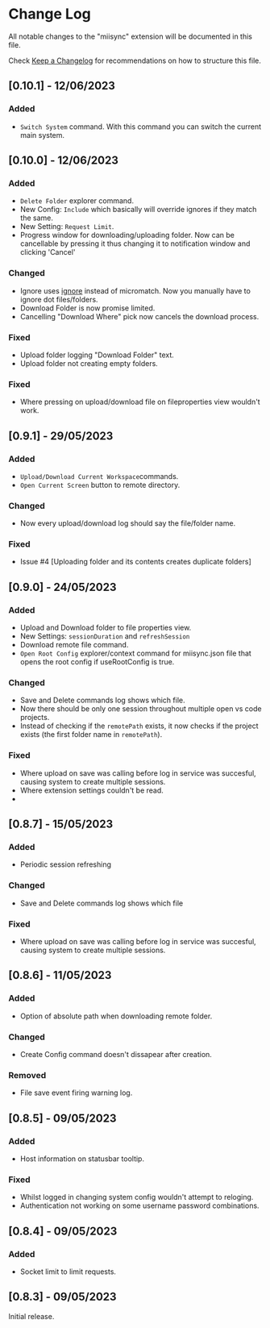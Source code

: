 # Change Log

All notable changes to the "miisync" extension will be documented in this file.

Check [Keep a Changelog](http://keepachangelog.com/) for recommendations on how to structure this file.

## [0.10.1] - 12/06/2023

### Added

- `Switch System` command. With this command you can switch the current main system.

## [0.10.0] - 12/06/2023

### Added

- `Delete Folder` explorer command.
- New Config: `Include` which basically will override ignores if they match the same.
- New Setting: `Request Limit`.
- Progress window for downloading/uploading folder. Now can be cancellable by pressing it thus changing it to notification window and clicking 'Cancel'

### Changed

- Ignore uses [ignore](https://github.com/kaelzhang/node-ignore) instead of micromatch. Now you manually have to ignore dot files/folders.
- Download Folder is now promise limited.
- Cancelling "Download Where" pick now cancels the download process.

### Fixed

- Upload folder logging "Download Folder" text.
- Upload folder not creating empty folders.

### Fixed

- Where pressing on upload/download file on fileproperties view wouldn't work.


## [0.9.1] - 29/05/2023

### Added

- `Upload/Download Current Workspace`commands.
- `Open Current Screen` button to remote directory.

### Changed

- Now every upload/download log should say the file/folder name.

### Fixed

- Issue #4 [Uploading folder and its contents creates duplicate folders]

## [0.9.0] - 24/05/2023

### Added

- Upload and Download folder to file properties view.
- New Settings: `sessionDuration` and `refreshSession`
- Download remote file command.
- `Open Root Config` explorer/context command for miisync.json file that opens the root config if useRootConfig is true.

### Changed

- Save and Delete commands log shows which file.
- Now there should be only one session throughout multiple open vs code projects. 
- Instead of checking if the `remotePath` exists, it now checks if the project exists (the first folder name in `remotePath`).

### Fixed

- Where upload on save was calling before log in service was succesful, causing system to create multiple sessions.
- Where extension settings couldn't be read.
- 
## [0.8.7] - 15/05/2023

### Added

- Periodic session refreshing

### Changed

- Save and Delete commands log shows which file

### Fixed

- Where upload on save was calling before log in service was succesful, causing system to create multiple sessions.

## [0.8.6] - 11/05/2023

### Added

- Option of absolute path when downloading remote folder.

### Changed

- Create Config command doesn't dissapear after creation. 

### Removed

- File save event firing warning log. 

## [0.8.5] - 09/05/2023

### Added

- Host information on statusbar tooltip.

### Fixed

- Whilst logged in changing system config wouldn't attempt to reloging.
- Authentication not working on some username password combinations.


## [0.8.4] - 09/05/2023

### Added

- Socket limit to limit requests.


## [0.8.3] - 09/05/2023

Initial release.